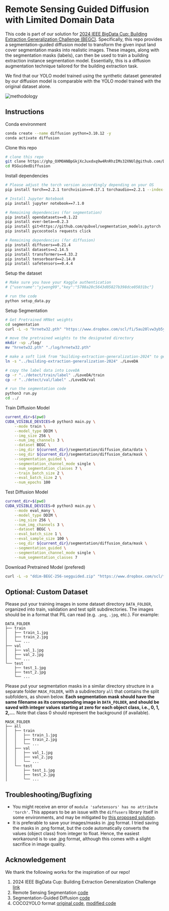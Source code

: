 # Remote Sensing Guided Diffusion with Limited Domain Data

This code is part of our solution for [2024 IEEE BigData Cup: Building Extraction Generalization Challenge (BEGC)](https://www.kaggle.com/competitions/building-extraction-generalization-2024/overview). Specifically, this repo provides a segmentation-guided diffusion model to transform the given input land cover segmentation masks into realistic images. These images, along with the segmentation masks (labels), can then be used to train a building extraction instance segmentation model. Essentially, this is a diffusion augmentation technique tailored for the building extraction task.

We find that our YOLO model trained using the synthetic dataset generated by our diffusion model is comparable with the YOLO model trained with the original dataset alone.

![methodology](https://github.com/DoubleY-BEGC2024/RSGuidedDiffusion/blob/main/assets/Segmentation%20Guided%20Diffusion.jpg?raw=true)

## Instructions
Conda environment
```bash
conda create --name diffusion python=3.10.12 -y
conda activate diffusion
```

Clone this repo
```bash
# clone this repo
git clone https://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@github.com/DoubleY-BEGC2024/RSGuidedDiffusion.git
cd RSGuidedDiffusion
```

Install dependencies
```bash
# Please adjust the torch version accordingly depending on your OS
pip install torch==2.2.1 torchvision==0.17.1 torchaudio==2.2.1 --index-url https://download.pytorch.org/whl/cu121

# Install Jupyter Notebook
pip install jupyter notebook==7.1.0

# Remaining dependencies (for segmentation)
pip install opendatasets==0.1.22
pip install ever-beta==0.2.3
pip install git+https://github.com/qubvel/segmentation_models.pytorch
pip install pycocotools requests click

# Remaining dependencies (for diffusion)
pip install diffusers==0.21.4
pip install datasets==2.14.5
pip install transformers==4.33.2
pip install tensorboard==2.14.0
pip install safetensors==0.4.4
```


Setup the dataset
```bash
# Make sure you have your Kaggle authentication
# {"username":"yjwong99","key":"5708a20c5643d05827b398dce05031bc"}

# run the code
python setup_data.py
```


Setup Segmentation
```bash
# Get Pretrained HRNet weights
cd segmentation
curl -L -o "hrnetw32.pth" "https://www.dropbox.com/scl/fi/5au20lvw3yb5y3btnlamg/hrnetw32.pth?rlkey=eoqio6mlxtq4ykdnaa8n4dp4l&st=d4tg641s&dl=0"

# move the pretrained weights to the designated directory
mkdir -vp ./log/
mv "hrnetw32.pth" "./log/hrnetw32.pth"

# make a soft link from "building-extraction-generalization-2024" to get the image data into LoveDA
ln -s "../building-extraction-generalization-2024" ./LoveDA

# copy the label data into LoveDA
cp -r "../detect/train/label" ./LoveDA/train
cp -r "../detect/val/label" ./LoveDA/val

# run the segmentation code
python3 run.py
cd ../
```

Train Diffusion Model
```bash
current_dir=$(pwd)
CUDA_VISIBLE_DEVICES=0 python3 main.py \
    --mode train \
    --model_type DDIM \
    --img_size 256 \
    --num_img_channels 3 \
    --dataset BEGC \
    --img_dir ${current_dir}/segmentation/diffusion_data/data \
    --seg_dir ${current_dir}/segmentation/diffusion_data/mask \
    --segmentation_guided \
    --segmentation_channel_mode single \
    --num_segmentation_classes 7 \
    --train_batch_size 2 \
    --eval_batch_size 2 \
    --num_epochs 100
```

Test Diffusion Model
```bash
current_dir=$(pwd)
CUDA_VISIBLE_DEVICES=0 python3 main.py \
    --mode eval_many \
    --model_type DDIM \
    --img_size 256 \
    --num_img_channels 3 \
    --dataset BEGC \
    --eval_batch_size 1 \
    --eval_sample_size 100 \
    --seg_dir ${current_dir}/segmentation/diffusion_data/mask \
    --segmentation_guided \
    --segmentation_channel_mode single \
    --num_segmentation_classes 7 
```

Download Pretrained Model (prefered)
```bash
curl -L -o "ddim-BEGC-256-segguided.zip" "https://www.dropbox.com/scl/fi/86i7mvr3fe1rkgejdewcj/ddim-BEGC-256-segguided.zip?rlkey=eugkdfero832mecdu9mdk0fio&st=k245vc5h&dl=0"
```

## Optional: Custom Dataset
Please put your training images in some dataset directory `DATA_FOLDER`, organized into train, validation and test split subdirectories. The images should be in a format that PIL can read (e.g. `.png`, `.jpg`, etc.). For example:
``` 
DATA_FOLDER
├── train
│   ├── train_1.jpg
│   ├── train_2.jpg
│   └── ...
├── val
│   ├── val_1.jpg
│   ├── val_2.jpg
│   └── ...
└── test
    ├── test_1.jpg
    ├── test_2.jpg
    └── ...
```

Please put your segmentation masks in a similar directory structure in a separate folder `MASK_FOLDER`, with a subdirectory `all` that contains the split subfolders, as shown below. **Each segmentation mask should have the same filename as its corresponding image in `DATA_FOLDER`, and should be saved with integer values starting at zero for each object class, i.e., 0, 1, 2,...**. Note that class 0 should represent the background (if available).
``` 
MASK_FOLDER
├── all
│   ├── train
│   │   ├── train_1.jpg
│   │   ├── train_2.jpg
│   │   └── ...
│   ├── val
│   │   ├── val_1.jpg
│   │   ├── val_2.jpg
│   │   └── ...
│   └── test
│       ├── test_1.jpg
│       ├── test_2.jpg
│       └── ...
```


## Troubleshooting/Bugfixing
- You might receive an error of `module 'safetensors' has no attribute 'torch'`. This appears to be an issue with the `diffusers` library itself in some environments, and may be mitigated by [this proposed solution](https://github.com/mazurowski-lab/segmentation-guided-diffusion/issues/11#issuecomment-2251890600).
- It is preferable to save your images/masks in .jpg format. I tried saving the masks in .png format, but the code automatically converts the values (object class) from integer to float. Hence, the easiest workaround is to use .jpg format, although this comes with a slight sacrifice in image quality.


## Acknowledgement
We thank the following works for the inspiration of our repo!
1. 2024 IEEE BigData Cup: Building Extraction Generalization Challenge [link](https://www.kaggle.com/competitions/building-extraction-generalization-2024/overview)
2. Remote Sensing Segmentation [code](https://github.com/Junjue-Wang/LoveDA/tree/master/Semantic_Segmentation)
3. Segmentation-Guided Diffusion [code](https://github.com/mazurowski-lab/segmentation-guided-diffusion)
4. COCO2YOLO format [original code](https://github.com/tw-yshuang/coco2yolo), [modified code](https://github.com/yjwong1999/coco2yolo)
